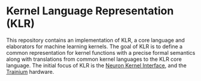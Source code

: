 # Kernel Language Representation (KLR)

This repository contains an implementation of KLR, a core language and
elaborators for machine learning kernels. The goal of KLR is to define a common
representation for kernel functions with a precise formal semantics along with
translations from common kernel languages to the KLR core language. The initial
focus of KLR is the
[Neuron Kernel Interface](https://awsdocs-neuron.readthedocs-hosted.com/en/latest/general/nki/index.html),
and the [Trainium](https://aws.amazon.com/ai/machine-learning/trainium/) hardware.
